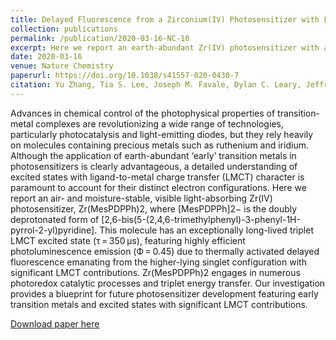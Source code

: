 ```yaml
---
title: Delayed Fluorescence from a Zirconium(IV) Photosensitizer with Ligand-to-Metal Charge-Transfer Excited States
collection: publications
permalink: /publication/2020-03-16-NC-10
excerpt: Here we report an earth-abundant Zr(IV) photosensitizer with a long lived LMCT excited state featuring thermally activated delayed fluorescence.
date: 2020-03-16
venue: Nature Chemistry
paperurl: https://doi.org/10.1038/s41557-020-0430-7
citation: Yu Zhang, Tia S. Lee, Joseph M. Favale, Dylan C. Leary, Jeffrey L. Petersen, Gregory D. Scholes, Felix N. Castellano, Carsten Milsman. Delayed Fluorescence from a zirconium(IV) Photosensitizer with Ligand-to-Metal Charge-Transfer Excited States. Nature. Chem. 2020, 12, 345.
---
```

Advances in chemical control of the photophysical properties of transition-metal complexes are revolutionizing a wide range of technologies, particularly photocatalysis and light-emitting diodes, but they rely heavily on molecules containing precious metals such as ruthenium and iridium. Although the application of earth-abundant ‘early’ transition metals in photosensitizers is clearly advantageous, a detailed understanding of excited states with ligand-to-metal charge transfer (LMCT) character is paramount to account for their distinct electron configurations. Here we report an air- and moisture-stable, visible light-absorbing Zr(IV) photosensitizer, Zr(MesPDPPh)2, where [MesPDPPh]2− is the doubly deprotonated form of [2,6-bis(5-(2,4,6-trimethylphenyl)-3-phenyl-1H-pyrrol-2-yl)pyridine]. This molecule has an exceptionally long-lived triplet LMCT excited state (τ = 350 μs), featuring highly efficient photoluminescence emission (Ф = 0.45) due to thermally activated delayed fluorescence emanating from the higher-lying singlet configuration with significant LMCT contributions. Zr(MesPDPPh)2 engages in numerous photoredox catalytic processes and triplet energy transfer. Our investigation provides a blueprint for future photosensitizer development featuring early transition metals and excited states with significant LMCT contributions.

[Download paper here](http://t-s-lee.github.io/files/paper1.pdf)
